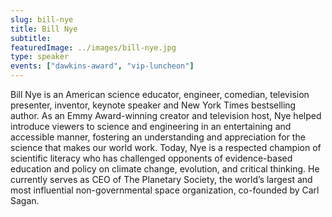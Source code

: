 ```yaml
---
slug: bill-nye
title: Bill Nye
subtitle:
featuredImage: ../images/bill-nye.jpg
type: speaker
events: ["dawkins-award", "vip-luncheon"]
---
```


Bill Nye is an American science educator, engineer, comedian, television presenter, inventor, keynote speaker and New York Times bestselling author. As an Emmy Award-winning creator and television host, Nye helped introduce viewers to science and engineering in an entertaining and accessible manner, fostering an understanding and appreciation for the science that makes our world work. Today, Nye is a respected champion of scientific literacy who has challenged opponents of evidence-based education and policy on climate change, evolution, and critical thinking. He currently serves as CEO of The Planetary Society, the world’s largest and most influential non-governmental space organization, co-founded by Carl Sagan.
